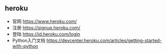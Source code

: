 ## heroku
- 官网 https://www.heroku.com/
- 注册 https://signup.heroku.com/
- 登陆 https://id.heroku.com/login
- Python入门文档 https://devcenter.heroku.com/articles/getting-started-with-python

